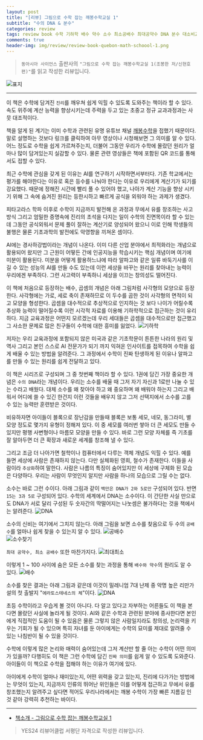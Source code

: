```yaml
---  
layout: post  
title: "[리뷰] 그림으로 수학 잡는 깨봉수학교실 1"  
subtitle: "수의 DNA & 분수"  
categories: review  
tags: review book 수학 기하학 배수 약수 소수 최소공배수 최대공약수 DNA 분수 대소비교 역수   
comments: true  
header-img: img/review/review-book-quebon-math-schoool-1.png
---  
```

  
> `동아시아 사이언스` 출판사의 `"그림으로 수학 잡는 깨봉수학교실 1(조봉한 저/신현호 편)"`를 읽고 작성한 리뷰입니다.  

![표지](https://theorydb.github.io/assets/img/review/review-book-quebon-math-schoool-1.png)  

---

이 책은 수학에 담겨진 `진리`를 깨우쳐 쉽게 익힐 수 있도록 도와주는 책이라 할 수 있다. 속도 위주에 계산 능력을 향상시키는데 주력을 두고 있는 초중고 정규 교과과정과는 사뭇 대조적이다.

책을 알게 된 계기는 이미 수학과 관련된 유명 유튜브 채널 [깨봉수학](https://www.youtube.com/watch?v=8XOxsCVB3aI)을 접했기 때문이다. 말로 설명하는 것보다 링크를 클릭하여 아무 영상이나 시청해보면 그 의미를 알 수 있다. 어느 정도로 수학을 쉽게 가르쳐주는지, 더불어 그동안 우리가 수학에 몰랐던 원리가 얼마나 많이 담겨있는지 실감할 수 있다. 물론 관련 영상들은 책에 포함된 QR 코드를 통해서도 접할 수 있다.

최근 수학에 관심을 갖게 된 이유는 AI를 연구하기 시작하면서부터다. 기존 학교에서는 평가를 해야한다는 이유로 혹은 등수를 나눠야 한다는 이유로 우리에게 계산기가 되기를 강요했다. 때문에 정해진 시간에 빨리 풀 수 있어야 했고, 나아가 계산 기능을 향상 시키기 위해 그 속에 숨겨진 원리는 등한시하고 빠르게 공식을 외워야 하는 과제가 생겼다. 

피타고라스 학파 이후로 수학이 지금까지 발전해 온 과정과 무에서 유를 창조하는 사고방식 그리고 엄밀한 증명속에 진리의 초석을 다지는 일이 수학의 진면목이라 할 수 있는데 그동안 공식외워서 문제 풀이 잘하는 계산기로 양성되어 왔으니 이로 인해 학생들의 불행은 물론 기초과학의 발전에도 악영향을 끼쳐온 셈이다.

AI에는 경사하강법이라는 개념이 나온다. 이미 다른 산업 분야에서 최적화라는 개념으로 활용되어 왔지만 그 근원이 어떻든 간에 인공지능을 학습시키는 핵심 개념이며 여기에 미분이 활용된다. 미분을 어떻게 활용하느냐에 따라 알파고와 같은 일류 바둑기사를 이길 수 있는 성능의 AI를 만들 수도 있는데 이런 세상을 바꾸는 원리를 찾아내는 능력이 우리에겐 부족하다. 그런 사고력이 부족하니 세상을 이끄는 창의성도 떨어진다. 

이 책에 처음으로 등장하는 배수, 곱셈의 개념은 아래 그림처럼 사각형의 모양으로 등장한다. 사각형에는 가로, 세로 축이 존재하므로 이 두수를 곱한 것이 사각형의 면적이 되고 모양을 형성한다. 곱셈을 대수적으로 추상적으로 인지하는 것 보다 나이가 어릴수록 추상화 능력이 떨어질수록 이런 시각적 자료를 이용해 기하학적으로 접근하는 것이 유리하다. 지금 교육과정은 어떤지 모르겠는데 우리 세대들은 곱셈을 대수적으로만 접근했고 그 사소한 문제로 많은 친구들이 수학에 대한 흥미를 잃었다.
![기하학](https://theorydb.github.io/assets/img/review/review-book-quebon-math-schoool-2.png)  

저자는 우리 교육과정에 포함되지 않은 미국과 같은 기초학문이 튼튼한 나라의 원리 및 역사 그리고 본인 스스로 AI 전문가가 되기 까지 익혀온 인사이트를 접목하여 수학을 쉽게 배울 수 있는 방법을 알려준다. 그 과정에서 수학이 진짜 탄생하게 된 이유나 알파고를 만들 수 있는 원리를 쉽게 전달하고 있다. 

이 책은 시리즈로 구성되며 그 중 첫번째 책이라 할 수 있다. 1권에 담긴 가장 중요한 개념은 `수의 DNA`라는 개념이다. 우리는 소수를 배울 때 그저 자기 자신과 1로만 나눌 수 있는 수라고 배웠다. 대체 소수를 왜 찾아야 하고 왜 중요하며 왜 배워야 하는지 그리고 배워서 어디에 쓸 수 있긴 한건지 이런 것들을 배우지 않고 그저 선택지에서 소수를 고를 수 있는 능력만 훈련받은 것이다. 

비유하자면 아이들이 블록으로 장난감을 만들때 블록은 보통 세모, 네모, 동그라미, 별 모양 정도로 몇가지 유형이 정해져 있다. 이 중 세모를 여러번 쌓아 더 큰 세모도 만들 수 있지만 평행 사변형이나 마름모 모양을 만들 수 있다. 바로 그런 모양 자체를 즉 기초를 잘 알아두면 더 큰 확장과 새로운 세계를 창조해 낼 수 있다. 

그리고 조금 더 나아가면 철학이나 컴퓨터에서 다루는 객체 개념도 익힐 수 있다. 예를 들면 세상에 사람은 존재하지 않는다. 다만 실체화된 영희, 철수가 존재한다. 이들을 사람이라 `추상화`하여 말한다. 사람은 나름의 특징이 숨어있지만 이 세상에 구체화 된 모습은 다양하다. 우리는 사람이 무엇인지 알지만 사람을 하나의 모습으로 그릴 수는 없다. 

소수는 바로 그런 수이다. 아래 그림과 같이 `백만은 DNA가 2와 5로만` 구성되어 있다. 반면 `15는 3과 5로` 구성되어 있다. 수학의 세계에서 DNA는 소수이다. 이 간단한 사실 만으로도 DNA가 서로 달리 구성된 두 숫자간의 딱떨어지는 나눗셈은 불가하다는 것을 책에서는 알려준다.
![DNA](https://theorydb.github.io/assets/img/review/review-book-quebon-math-schoool-6.png)  

소수의 신비는 여기에서 그치지 않는다. 아래 그림을 보면 소수를 찾음으로 두 수의 `공배수`를 얼마나 쉽게 찾을 수 있는지 알 수 있다.
![공배수](https://theorydb.github.io/assets/img/review/review-book-quebon-math-schoool-7.png)  
![소수찾기](https://theorydb.github.io/assets/img/review/review-book-quebon-math-schoool-3.png)  

`최대 공약수, 최소 공배수` 또한 마찬가지다. 
![최대최소](https://theorydb.github.io/assets/img/review/review-book-quebon-math-schoool-8.png)  

이렇게 1 ~ 100 사이에 숨은 모든 소수를 찾는 과정을 통해 `배수와 약수`의 원리도 알 수 있다. 
![배수](https://theorydb.github.io/assets/img/review/review-book-quebon-math-schoool-4.png)  

소수를 찾은 결과는 아래 그림과 같은데 이것이 밀레니엄 7대 난제 중 악명 높은 리만가설의 첫 출발지 "`에라토스테네스의 체`"이다.
![DNA](https://theorydb.github.io/assets/img/review/review-book-quebon-math-schoool-5.png)  

초등 수학이라고 우습게 볼 것이 아니다. 다 알고 있다고 자부하는 어른들도 이 책을 본다면 몰랐던 사실에 놀라게 될 것이다. AI와 같은 수학과 관련된 분야에 종사한다면 본인에게 직접적인 도움이 될 수 있음은 물론 그렇지 않은 사람일지라도 창의성, 논리력을 키우는 기회가 될 수 있으며 특히 자녀를 둔 아이에게는 수학의 묘미를 제대로 알려줄 수 있는 나침반이 될 수 있을 것이다. 

수학에 이렇게 많은 논리와 매력이 숨어있는데 그저 계산만 할 줄 아는 수학이 어떤 의미가 있을까? 다행히도 이 책은 그런 수학에 담긴 `진짜 의미`를 쉽게 알 수 있도록 도와준다. 아이들이 이 책으로 수학을 접해야 하는 이유가 여기에 있다.

아이에게 수학이 얼마나 재미있는지, 어떤 위력을 갖고 있는지, 진리에 다가가는 방법에는 무엇이 있는지, 지금까지 인류의 뛰어난 위인들은 이를 어떻게 접근하고 무에서 유를 창조했는지 알려주고 싶다면 적어도 우리나라에서는 깨봉 수학이 가장 빠른 지름길 인 것 같아 강력히 추천하는 바이다.

---

* [책소개 - 그림으로 수학 잡는 깨봉수학교실 1](http://www.yes24.com/Product/Goods/98808100)

> YES24 리뷰어클럽 서평단 자격으로 작성한 리뷰입니다.